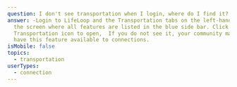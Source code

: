 ```yaml
---
question: I don't see transportation when I login, where do I find it?
answer: -Login to LifeLoop and the Transportation tabs on the left-hand side of
  the screen where all features are listed in the blue side bar. Click on the
  Transportation icon to open,  If you do not see it, your community may not
  have this feature available to connections.
isMobile: false
topics:
  - transportation
userTypes:
  - connection
---
```

